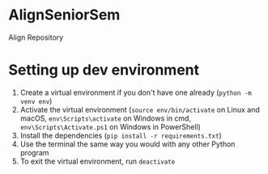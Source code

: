 # AlignSeniorSem
Align Repository

# Setting up dev environment
1. Create a virtual environment if you don't have one already (`python -m venv env`)
2. Activate the virtual environment (`source env/bin/activate` on Linux and macOS, `env\Scripts\activate` on Windows in cmd, `env\Scripts\Activate.ps1` on Windows in PowerShell)
3. Install the dependencies (`pip install -r requirements.txt`)
4. Use the terminal the same way you would with any other Python program
5. To exit the virtual environment, run `deactivate`
